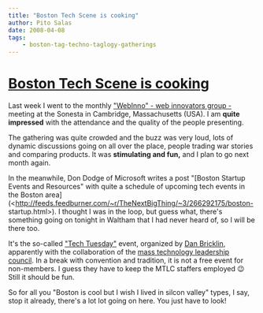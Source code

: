 ```yaml
---
title: "Boston Tech Scene is cooking"
author: Pito Salas
date: 2008-04-08
tags:
    - boston-tag-techno-taglogy-gatherings
---
```

# [Boston Tech Scene is cooking](None)




Last week I went to the monthly ["WebInno" - web innovators group -
](<http://www.webinnovatorsgroup.com/>)meeting at the Sonesta in Cambridge,
Massachusetts (USA). I am **quite impressed** with the attendance and the
quality of the people presenting.

The gathering was quite crowded and the buzz was very loud, lots of dynamic
discussions going on all over the place, people trading war stories and
comparing products. It was **stimulating and fun,** and I plan to go next
month again.

In the meanwhile, Don Dodge of Microsoft writes a post "[Boston Startup Events
and Resources" with quite a schedule of upcoming tech events in the Boston
area](<http://feeds.feedburner.com/~r/TheNextBigThing/~3/266292175/boston-
startup.html>). I thought I was in the loop, but guess what, there's something
going on tonight in Waltham that I had never heard of, so I will be there too.

It's the so-called ["Tech
Tuesday"](<http://function.masstlc.org/programs_new/event_single.cfm?eventid=823>)
event, organized by [Dan Bricklin](<http://danbricklin.com/log/>), apparently
with the collaboration of the [mass technology leadership
council](<http://www.masstlc.org/eve/>). In a break with convention and
tradition, it is not a free event for non-members. I guess they have to keep
the MTLC staffers employed 😉 Still it should be fun.

So for all you "Boston is cool but I wish I lived in silcon valley" types, I
say, stop it already, there's a lot lot going on here. You just have to look!


